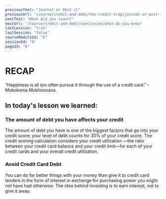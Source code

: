 ```yaml
---
previousText: "Journal or Post it"
previousUrl: "/course/credit-and-debt/the-credit-trap/journal-or-post-it"
nextText: "What did you learn?"
nextUrl: "/course/credit-and-debt/conclusion/what-do-you-know"
lastLession: "true"
lastSession: "false"
courseModuleId: "6"
sessionId: "6"
pageId: "6"
---
```



# RECAP

<sparkle-character-intro position="right" character="jen">
“Happiness is all too often pursue it through the use of a credit card.” -Mokokoma Mokhonoana.
</sparkle-character-intro>

## In today's lesson we learned:

### The amount of debt you have affects your credit

The amount of debt you have is one of the biggest factors that go into your credit score; your level of debt counts for 30% of your credit score. The credit scoring calculation considers your credit utilization —the ratio between your credit card balance and your credit limit—for each of your credit cards and your overall credit utilization.

### Avoid Credit Card Debt

You can do far better things with your money than give it to credit card lenders in the form of interest in exchange for purchasing power you might not have had otherwise. The idea behind investing is to earn interest, not to give it away.
